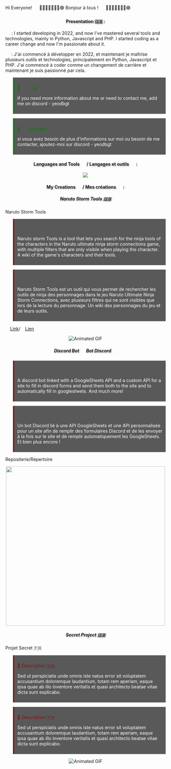 Hi Everyone! <img src="https://flagemoji.net/img/flags/usa-flag.png" width="15px"/> 🤞🫸🔴🔵🫷🤌🫴🟣
Bonjour à tous ! <img src="https://static-00.iconduck.com/assets.00/flag-france-emoji-2048x1279-3lsn6si4.png" width="15px"/> 🤞🫸🔴🔵🫷🤌🫴🟣
<h4 align="center" style="text-shadow: 2px 2px 4px rgba(0,0,0,0.3);">Presentation 🇬🇧 :</h4>


<img src="https://flagemoji.net/img/flags/usa-flag.png" width="15px"/> : I started developing in 2022, and now I've mastered several tools and technologies, mainly in Python, Javascript and PHP. I started coding as a career change and now I'm passionate about it.

<img src="https://static-00.iconduck.com/assets.00/flag-france-emoji-2048x1279-3lsn6si4.png" width="15px"/> : J'ai commencé à développer en 2022, et maintenant je maîtrise plusieurs outils et technologies, principalement en Python, Javascript et PHP. J'ai commencé à coder comme un changement de carrière et maintenant je suis passionné par cela.


<blockquote style="background-color: #595959; padding: 10px; border-left: 4px solid green;">

<span style="color:green">🐧 <img src="https://flagemoji.net/img/flags/usa-flag.png" width="15px"/> : Tip </span><br>

<span style="color:white">if you need more information about me or need to contact me, add me on discord - yeodbgt</span>

</blockquote>

<blockquote style="background-color: #595959; padding: 10px; border-left: 4px solid green;">

<span style="color:green">🐧 <img src="https://static-00.iconduck.com/assets.00/flag-france-emoji-2048x1279-3lsn6si4.png" width="15px"/> : Conseil </span><br>

<span style="color:white">si vous avez besoin de plus d'informations sur moi ou besoin de me contacter, ajoutez-moi sur discord - yeodbgt</span>

</blockquote>

<h4 align="center" style="text-shadow: 2px 2px 4px rgba(0,0,0,0.3);">Languages and Tools <img src="https://flagemoji.net/img/flags/usa-flag.png" width="15px"/> / Langages et outils <img src="https://static-00.iconduck.com/assets.00/flag-france-emoji-2048x1279-3lsn6si4.png" width="15px"/> :</h4>

<p align="center">

<a href="https://skillicons.dev">

<img src="https://skillicons.dev/icons?i=git,apple,blender,bootstrap,html,css,discord,discordjs,django,docker,flask,github,js,linux,md,mongodb,mysql,sqlite,nodejs,opencv,ps,php,py,sass,sklearn,tailwind,vscode,react,angular,wordpress" />

</a>

</p>

<h4 align="center" style="text-shadow: 2px 2px 4px rgba(0,0,0,0.3);">My Creations <img src="https://flagemoji.net/img/flags/usa-flag.png" width="15px"/> / Mes créations <img src="https://static-00.iconduck.com/assets.00/flag-france-emoji-2048x1279-3lsn6si4.png" width="15px"/> :</h4>


<h5 align="center" style="text-shadow: 2px 2px 4px rgba(0,0,0,0.3);">Naruto Storm Tools 🇬🇧</h5>

Naruto Storm Tools
<blockquote style="background-color: #595959; padding: 10px; border-left: 4px solid #7e1313;">

<span style="color: #7e1313"> <img src="https://flagemoji.net/img/flags/usa-flag.png" width="15px"/></span><br>

<span style="color:white">Naruto storm Tools is a tool that lets you search for the ninja tools of the characters in the Naruto ultimate ninja storm connections game, with multiple filters that are only visible when playing the character. A wiki of the game's characters and their tools.</span>

</blockquote>

<blockquote style="background-color: #595959; padding: 10px; border-left: 4px solid #7e1313;">

<span style="color: #7e1313"><img src="https://static-00.iconduck.com/assets.00/flag-france-emoji-2048x1279-3lsn6si4.png" width="15px"/></span><br>

<span style="color:white">Naruto Storm Tools est un outil qui vous permet de rechercher les outils de ninja des personnages dans le jeu Naruto Ultimate Ninja Storm Connections, avec plusieurs filtres qui ne sont visibles que lors de la lecture du personnage. Un wiki des personnages du jeu et de leurs outils.</span>

</blockquote>

<img src="https://flagemoji.net/img/flags/usa-flag.png" width="15px"/>[Link](https://narutostormtools.com)/<img src="https://static-00.iconduck.com/assets.00/flag-france-emoji-2048x1279-3lsn6si4.png" width="15px"/>[Lien](https://narutostormtools.com)

<div align="center" style="width: 100%;">

<img src="https://media4.giphy.com/media/v1.Y2lkPTc5MGI3NjExcXY0OWl0emlrcjV2aWMxbmVzYjNlMzEzNnE4eWtrcG04ZXl2aHA1ZiZlcD12MV9pbnRlcm5hbF9naWZfYnlfaWQmY3Q9Zw/EIEWfmguJBQpBaruSo/giphy.gif" alt="Animated GIF" style="max-width: 100%; height: auto; display: inline-block;">

</div>

<h5 align="center" style="text-shadow: 2px 2px 4px rgba(0,0,0,0.3);">Discord Bot <img src="https://flagemoji.net/img/flags/usa-flag.png" width="15px"/> Bot Discord <img src="https://static-00.iconduck.com/assets.00/flag-france-emoji-2048x1279-3lsn6si4.png" width="15px"/></h5>

<blockquote style="background-color: #595959; padding: 10px; border-left: 4px solid #7e1313;">

<span style="color: #7e1313"><img src="https://flagemoji.net/img/flags/usa-flag.png" width="15px"/></span><br>

<span style="color:white">A discord bot linked with a GoogleSheets API and a custom API for a site to fill in discord forms and send them both to the site and to automatically fill in googlesheets. And much more!</span>

</blockquote>

<blockquote style="background-color: #595959; padding: 10px; border-left: 4px solid #7e1313;">

<span style="color: #7e1313"><img src="https://static-00.iconduck.com/assets.00/flag-france-emoji-2048x1279-3lsn6si4.png" width="15px"/></span><br>

<span style="color:white">Un bot Discord lié à une API GoogleSheets et une API personnalisée pour un site afin de remplir des formulaires Discord et de les envoyer à la fois sur le site et de remplir automatiquement les GoogleSheets. Et bien plus encore !</span>

</blockquote>

Repositerie/Répertoire

<div align="center" style=";">

<img width="500px" src="https://res.cloudinary.com/jesse-thisdot/image/upload/c_limit,w_2000/f_auto/q_auto/v1624792468/e-603fc45fe6c0b4006873802f/pjqquf3fmruscm79fbat.gif">

</div>

<h5 align="center" style="text-shadow: 2px 2px 4px rgba(0,0,0,0.3);">Secret Project 🇬🇧</h5>

Projet Secret 🇫🇷
<blockquote style="background-color: #595959; padding: 10px; border-left: 4px solid #7e1313;">

<span style="color: #7e1313">🐧 Description 🇬🇧</span><br>

<span style="color:white">Sed ut perspiciatis unde omnis iste natus error sit voluptatem accusantium doloremque laudantium, totam rem aperiam, eaque ipsa quae ab illo inventore veritatis et quasi architecto beatae vitae dicta sunt explicabo.</span>

</blockquote>

<blockquote style="background-color: #595959; padding: 10px; border-left: 4px solid #7e1313;">

<span style="color: #7e1313">🐧 Description 🇫🇷</span><br>

<span style="color:white">Sed ut perspiciatis unde omnis iste natus error sit voluptatem accusantium doloremque laudantium, totam rem aperiam, eaque ipsa quae ab illo inventore veritatis et quasi architecto beatae vitae dicta sunt explicabo.</span>

</blockquote>

<div align="center" style="width: 100%;">

<img src="https://media3.giphy.com/media/v1.Y2lkPTc5MGI3NjExbGVxYmg3dWpkbTVpZDdnNWY1bjM4dDM1ZDlucnl0OWdhY3FpNmVqNSZlcD12MV9pbnRlcm5hbF9naWZfYnlfaWQmY3Q9Zw/xdH0MjQ83lGFVv7gjR/giphy.webp" alt="Animated GIF" style="max-width: 100%; height: auto; display: inline-block;">

</div>
